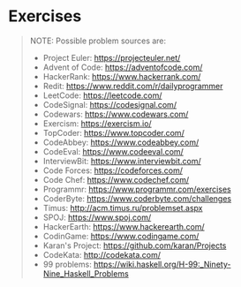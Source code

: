 # Exercises

> NOTE: Possible problem sources are:
>
> - Project Euler: https://projecteuler.net/
> - Advent of Code: https://adventofcode.com/
> - HackerRank: https://www.hackerrank.com/
> - Redit: https://www.reddit.com/r/dailyprogrammer
> - LeetCode: https://leetcode.com/
> - CodeSignal: https://codesignal.com/
> - Codewars: https://www.codewars.com/
> - Exercism: https://exercism.io/
> - TopCoder: https://www.topcoder.com/
> - CodeAbbey: https://www.codeabbey.com/
> - CodeEval: https://www.codeeval.com/
> - InterviewBit: https://www.interviewbit.com/
> - Code Forces: https://codeforces.com/
> - Code Chef: https://www.codechef.com/
> - Programmr: https://www.programmr.com/exercises
> - CoderByte: https://www.coderbyte.com/challenges
> - Timus: http://acm.timus.ru/problemset.aspx
> - SPOJ: https://www.spoj.com/
> - HackerEarth: https://www.hackerearth.com/
> - CodinGame: https://www.codingame.com/
> - Karan's Project: https://github.com/karan/Projects
> - CodeKata: http://codekata.com/
> - 99 problems: https://wiki.haskell.org/H-99:_Ninety-Nine_Haskell_Problems
